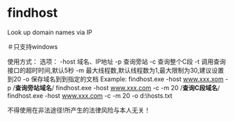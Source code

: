 # findhost
Look up domain names via IP

＃只支持windows

使用方式：
  选项：
          -host        域名、IP地址
          -p           查询旁站
          -c           查询整个C段
          -t           调用查询接口的超时时间,默认5秒
          -m           最大线程数,默认线程数为1,最大限制为30,建议设置到20
          -o           保存域名到到指定的文档
  Example:
          findhost.exe -host www.xxx.xom -p /**查询旁站域名**/
          findhost.exe -host www.xxx.com -c -m 20 /**查询C段域名**/
          findhost.exe -host www.xxx.com -c -m 20 -o d:\hosts.txt

不得使用在非法途径!所产生的法律风险与本人无关！
